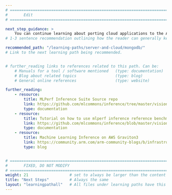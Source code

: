 ```yaml
---
# ================================================================================
#       Edit
# ================================================================================

next_step_guidance: >
    You can continue learning about porting cloud applications to the Arm architecture for increased performance and cost savings. The Learning Path on MongoDB is a great next step.
# 1-3 sentence recommendation outlining how the reader can generally keep learning about these topics, and a specific explanation of why the next step is being recommended.

recommended_path: "/learning-paths/server-and-cloud/mongodb/"
# Link to the next learning path being recommended.


# further_reading links to references related to this path. Can be:
    # Manuals for a tool / software mentioned   (type: documentation)
    # Blog about related topics                 (type: blog)
    # General online references                 (type: website) 

further_reading:
    - resource:
        title: MLPerf Inference Suite Source repo 
        link: https://github.com/mlcommons/inference/tree/master/vision/classification_and_detection
        type: documentation
    - resource:
        title: Tutorial on how to use mlperf inference reference benchmark
        link: https://github.com/mlcommons/inference/blob/master/vision/classification_and_detection/GettingStarted.ipynb
        type: documentation
    - resource:
        title: Machine Learning Inference on AWS Graviton3
        link: https://community.arm.com/arm-community-blogs/b/infrastructure-solutions-blog/posts/machine-learning-inference-on-aws-graviton3
        type: blog


# ================================================================================
#       FIXED, DO NOT MODIFY
# ================================================================================
weight: 21                  # set to always be larger than the content in this path, and one more than 'review'
title: "Next Steps"         # Always the same
layout: "learningpathall"   # All files under learning paths have this same wrapper
---
```


